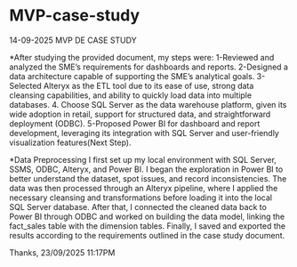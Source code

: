 # MVP-case-study
14-09-2025 MVP DE CASE STUDY

*After studying the provided document, my steps were:
1-Reviewed and analyzed the SME’s requirements for dashboards and reports.
2-Designed a data architecture capable of supporting the SME’s analytical goals.
3-Selected Alteryx as the ETL tool due to its ease of use, strong data cleansing capabilities, and ability to quickly load data into multiple databases.
4. Choose SQL Server as the data warehouse platform, given its wide adoption in retail, support for structured data, and straightforward deployment (ODBC).
5-Proposed Power BI for dashboard and report development, leveraging its integration with SQL Server and user-friendly visualization features(Next Step).


*Data Preprocessing
I first set up my local environment with SQL Server, SSMS, ODBC, Alteryx, and Power BI. I began the exploration in Power BI to better understand the dataset, spot issues, and record inconsistencies. The data was then processed through an Alteryx pipeline, where I applied the necessary cleansing and transformations before loading it into the local SQL Server database. After that, I connected the cleaned data back to Power BI through ODBC and worked on building the data model, linking the fact_sales table with the dimension tables. Finally, I saved and exported the results according to the requirements outlined in the case study document.

Thanks,
23/09/2025 11:17PM










